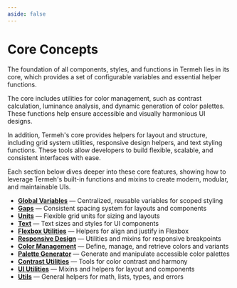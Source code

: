```yaml
---
aside: false
---
```


# Core Concepts

The foundation of all components, styles, and functions in Termeh lies in its core, which provides a set of configurable variables and essential helper functions.

The core includes utilities for color management, such as contrast calculation, luminance analysis, and dynamic generation of color palettes. These functions help ensure accessible and visually harmonious UI designs.

In addition, Termeh's core provides helpers for layout and structure, including grid system utilities, responsive design helpers, and text styling functions. These tools allow developers to build flexible, scalable, and consistent interfaces with ease.

Each section below dives deeper into these core features, showing how to leverage Termeh's built-in functions and mixins to create modern, modular, and maintainable UIs.

- **[Global Variables](/guide/core/variable)** — Centralized, reusable variables for scoped styling
- **[Gaps](/guide/core/gap)** — Consistent spacing system for layouts and components
- **[Units](/guide/core/unit)** — Flexible grid units for sizing and layouts
- **[Text](/guide/core/text)** — Text sizes and styles for UI components
- **[Flexbox Utilities](/guide/core/flex)** — Helpers for align and justify in Flexbox
- **[Responsive Design](/guide/core/responsive)** — Utilities and mixins for responsive breakpoints
- **[Color Management](/guide/core/color)** — Define, manage, and retrieve colors and variants
- **[Palette Generator](/guide/core/palette)** — Generate and manipulate accessible color palettes
- **[Contrast Utilities](/guide/core/contrast)** — Tools for color contrast and harmony
- **[UI Utilities](/guide/core/ui)** — Mixins and helpers for layout and components
- **[Utils](/guide/core/utils)** — General helpers for math, lists, types, and errors
